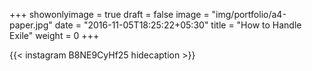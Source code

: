 +++
showonlyimage = true
draft = false
image = "img/portfolio/a4-paper.jpg"
date = "2016-11-05T18:25:22+05:30"
title = "How to Handle Exile"
weight = 0
+++


{{< instagram B8NE9CyHf25 hidecaption >}}
